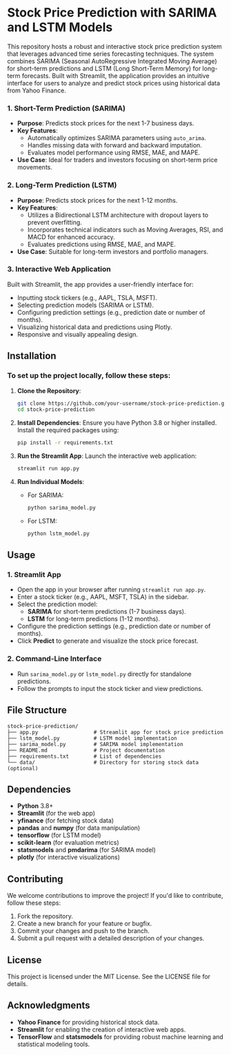 # Stock Price Prediction with SARIMA and LSTM Models

This repository hosts a robust and interactive stock price prediction system that leverages advanced time series forecasting techniques. The system combines SARIMA (Seasonal AutoRegressive Integrated Moving Average) for short-term predictions and LSTM (Long Short-Term Memory) for long-term forecasts. Built with Streamlit, the application provides an intuitive interface for users to analyze and predict stock prices using historical data from Yahoo Finance.


### 1. Short-Term Prediction (SARIMA)
- **Purpose**: Predicts stock prices for the next 1-7 business days.
- **Key Features**:
  - Automatically optimizes SARIMA parameters using `auto_arima`.
  - Handles missing data with forward and backward imputation.
  - Evaluates model performance using RMSE, MAE, and MAPE.
- **Use Case**: Ideal for traders and investors focusing on short-term price movements.

### 2. Long-Term Prediction (LSTM)
- **Purpose**: Predicts stock prices for the next 1-12 months.
- **Key Features**:
  - Utilizes a Bidirectional LSTM architecture with dropout layers to prevent overfitting.
  - Incorporates technical indicators such as Moving Averages, RSI, and MACD for enhanced accuracy.
  - Evaluates predictions using RMSE, MAE, and MAPE.
- **Use Case**: Suitable for long-term investors and portfolio managers.

### 3. Interactive Web Application
Built with Streamlit, the app provides a user-friendly interface for:
- Inputting stock tickers (e.g., AAPL, TSLA, MSFT).
- Selecting prediction models (SARIMA or LSTM).
- Configuring prediction settings (e.g., prediction date or number of months).
- Visualizing historical data and predictions using Plotly.
- Responsive and visually appealing design.


## Installation

### To set up the project locally, follow these steps:

1. **Clone the Repository**:
   ```bash
   git clone https://github.com/your-username/stock-price-prediction.git
   cd stock-price-prediction
   ```

2. **Install Dependencies**:
   Ensure you have Python 3.8 or higher installed. Install the required packages using:
   ```bash
   pip install -r requirements.txt
   ```

3. **Run the Streamlit App**:
   Launch the interactive web application:
   ```bash
   streamlit run app.py
   ```

4. **Run Individual Models**:
   - For SARIMA:
     ```bash
     python sarima_model.py
     ```
   - For LSTM:
     ```bash
     python lstm_model.py
     ```


## Usage

### 1. Streamlit App
- Open the app in your browser after running `streamlit run app.py`.
- Enter a stock ticker (e.g., AAPL, MSFT, TSLA) in the sidebar.
- Select the prediction model:
  - **SARIMA** for short-term predictions (1-7 business days).
  - **LSTM** for long-term predictions (1-12 months).
- Configure the prediction settings (e.g., prediction date or number of months).
- Click **Predict** to generate and visualize the stock price forecast.

### 2. Command-Line Interface
- Run `sarima_model.py` or `lstm_model.py` directly for standalone predictions.
- Follow the prompts to input the stock ticker and view predictions.


## File Structure

```plaintext
stock-price-prediction/
├── app.py                  # Streamlit app for stock price prediction
├── lstm_model.py           # LSTM model implementation
├── sarima_model.py         # SARIMA model implementation
├── README.md               # Project documentation
├── requirements.txt        # List of dependencies
└── data/                   # Directory for storing stock data (optional)
```


## Dependencies

- **Python** 3.8+
- **Streamlit** (for the web app)
- **yfinance** (for fetching stock data)
- **pandas** and **numpy** (for data manipulation)
- **tensorflow** (for LSTM model)
- **scikit-learn** (for evaluation metrics)
- **statsmodels** and **pmdarima** (for SARIMA model)
- **plotly** (for interactive visualizations)


## Contributing

We welcome contributions to improve the project! If you'd like to contribute, follow these steps:

1. Fork the repository.
2. Create a new branch for your feature or bugfix.
3. Commit your changes and push to the branch.
4. Submit a pull request with a detailed description of your changes.


## License

This project is licensed under the MIT License. See the LICENSE file for details.


## Acknowledgments

- **Yahoo Finance** for providing historical stock data.
- **Streamlit** for enabling the creation of interactive web apps.
- **TensorFlow** and **statsmodels** for providing robust machine learning and statistical modeling tools.
